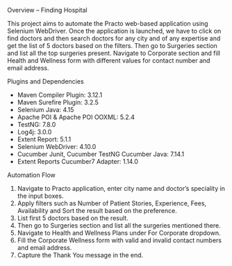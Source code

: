 Overview – Finding Hospital

This project aims to automate the Practo web-based application using Selenium WebDriver. Once the application is launched, we have to click on find doctors and then search doctors for any city and of any expertise and get the list of 5 doctors based on the filters. Then go to Surgeries section and list all the top surgeries present. Navigate to Corporate section and fill Health and Wellness form with different values for contact number and email address.

Plugins and Dependencies

- Maven Compiler Plugin: 3.12.1
- Maven Surefire Plugin: 3.2.5
- Selenium Java: 4.15
- Apache POI & Apache POI OOXML: 5.2.4
- TestNG: 7.8.0
- Log4j: 3.0.0
- Extent Report: 5.1.1
- Selenium WebDriver: 4.10.0
- Cucumber Junit, Cucumber TestNG Cucumber Java: 7.14.1
- Extent Reports Cucumber7 Adapter: 1.14.0

Automation Flow

1. Navigate to Practo application, enter city name and doctor’s speciality in the input boxes.
2. Apply filters such as Number of Patient Stories, Experience, Fees, Availability and Sort the result based on the preference.
3. List first 5 doctors based on the result.
4. Then go to Surgeries section and list all the surgeries mentioned there.
5. Navigate to Health and Wellness Plans under For Corporate dropdown.
6. Fill the Corporate Wellness form with valid and invalid contact numbers and email address.
7. Capture the Thank You message in the end.

